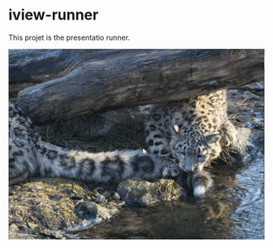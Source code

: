# iview-runner

This projet is the presentatio runner.

![Running sample](docs/iview-runner-0-0-1.gif)
